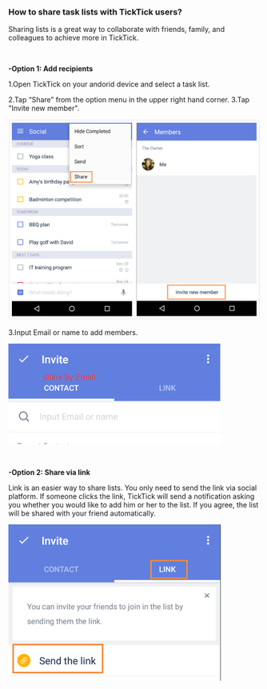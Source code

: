 ### How to share task lists with TickTick users?
Sharing lists is a great way to collaborate with friends, family, and colleagues to achieve more in TickTick.

<br />

**-Option 1: Add recipients**

1.Open TickTick on your andorid device and select a task list.

2.Tap “Share” from the option menu in the upper right hand corner.
3.Tap "Invite new member".

![](c.share12.jpg)

3.Input Email or name to add members.

![](c.share3.png)


<br />


**-Option 2: Share via link**

Link is an easier way to share lists. You only need to send the link via social platform. If someone clicks the link, TickTick will send a notification asking you whether you would like to add him or her to the list. If you agree, the list will be shared with your friend automatically. 

![](c.share4.png)




